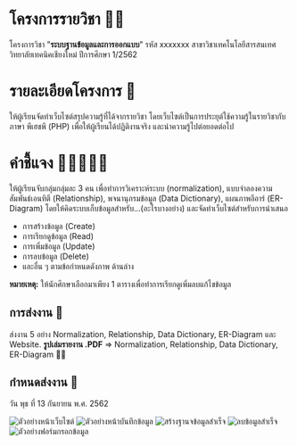﻿# โครงการรายวิชา 🐱‍🏍
โครงการวิชา "**ระบบฐานข้อมูลและการออกแบบ**" 
รหัส xxxxxxx สาขาวิชาเทคโนโลยีสารสนเทศวิทยาลัยเทคนิคเชียงใหม่ ปีการศึกษา 1/2562
# รายละเอียดโครงการ 👻
ให้ผู้เรียนจัดทำเว็บไซต์สรุปความรู้ที่ได้จากรายวิชา โดยเว็บไซต์เป็นการประยุต์ใช้ความรู้ในรายวิชากับภาษา พีเฮชพี (PHP) เพื่อให้ผู้เรียนได้ปฏิติงานจริง และนำความรู้ไปต่อยอดต่อไป
# คำชี้แจง 👩🏾‍🤝‍🧑🏻
 ให้ผู้เรียนจับกลุ่มกลุ่มละ 3 คน เพื่อทำการวิเคราะห์ระบบ (normalization), แบบจำลองความสัมพันธ์เอนทิตี (Relationship), พจนานุกรมข้อมูล (Data Dictionary), แผนภาพอีอาร์ (ER-Diagram) โดยให้คิดระบบเก็บข้อมูลสำหรับ...(อะไรบางอย่าง) และจัดทำเว็บไซต์สำหรับการนำเสนอ
 - การสร้างข้อมูล (Create)
 - การเรียกดูข้อมูล (Read)
 - การเพิ่มข้อมูล (Update)
 - การลบข้อมูล (Delete)
 - และอื่น ๆ ตามข้อกำหนดดังภาพ ด้านล่าง

**หมายเหตุ:** ให้นักศึกษาเลือกมาเพียง 1 ตารางเพื่อทำการเรียกดูเพิ่มลบแก้ไขข้อมูล

## การส่งงาน 🙂
ส่งงาน 5 อย่าง Normalization, Relationship, Data Dictionary, ER-Diagram และ Website.
**รูปเล่มรายงาน .PDF** => Normalization, Relationship, Data Dictionary, ER-Diagram 🧨🎈

## กำหนดส่งงาน 📅
วัน พุธ ที่ 13 กันยายน พ.ศ. 2562

![ตัวอย่างหน้าเว็บไซต์](https://uppic.cc/d/5bsb)
![ตัวอย่างหน้าบันทึกข้อมูล](https://uppic.cc/d/5bsR)
![สร้างฐานจข้อมูลสำเร็จ](https://uppic.cc/d/5bs4)
![ลบข้อมูลสำเร็จ](https://uppic.cc/d/5bsS)
![ตัวอย่างฟอร์มกรอกข้อมูล](https://uppic.cc/d/5bsQ)
